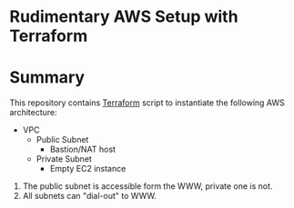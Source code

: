 # Rudimentary AWS Setup with Terraform
# Summary
This repository contains [Terraform](https://www.terraform.io) script to instantiate the following AWS architecture:

* VPC
	* Public Subnet
		* Bastion/NAT host
	* Private Subnet
		* Empty EC2 instance

1. The public subnet is accessible form the WWW, private one is not.
2. All subnets can "dial-out" to WWW.